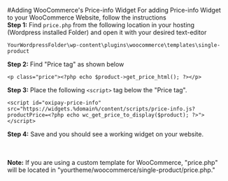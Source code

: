 #Adding WooCommerce's Price-info Widget
For adding Price-info Widget to your WooCommerce Website, follow the instructions<br>
<strong>Step 1:</strong> Find ```price.php``` from the following location in your hosting (Wordpress installed Folder) and open it with your desired text-editor <br>
```
YourWordpressFolder\wp-content\plugins\woocommerce\templates\single-product
```
<strong>Step 2:</strong> Find "Price tag" as shown below <br>
```
<p class="price"><?php echo $product->get_price_html(); ?></p>
```
<strong>Step 3:</strong> Place the following ```<script>``` tag below the "Price tag".<br>
```
<script id="oxipay-price-info" src="https://widgets.%domain%/content/scripts/price-info.js?productPrice=<?php echo wc_get_price_to_display($product); ?>"></script>
```
<strong>Step 4:</strong> Save and you should see a working widget on your website.<br><br>
<script id="oxipay-price-info" src="https://widgets.%domain%/content/scripts/price-info.js?productPrice=0"></script>
<br>
<div class="alert alert-danger">
  <strong>Note:</strong> If you are using a custom template for WooCommerce, "price.php" will be located in "yourtheme/woocommerce/single-product/price.php."
</div>
<br>

